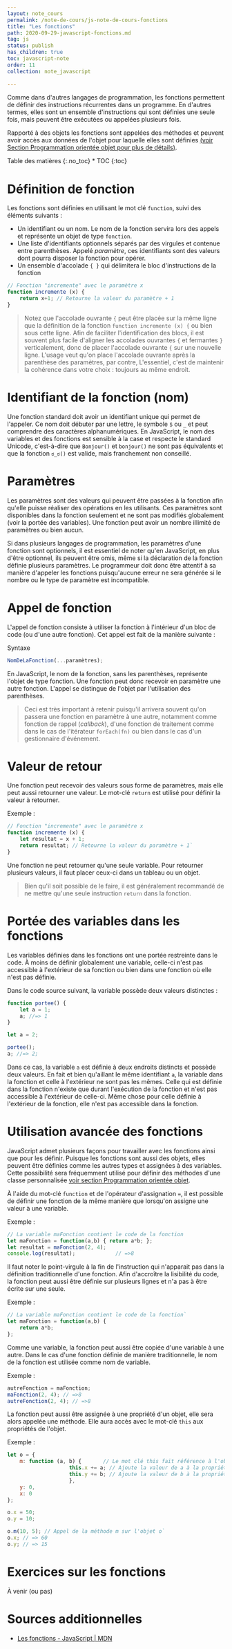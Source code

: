 ```yaml
---
layout: note_cours
permalink: /note-de-cours/js-note-de-cours-fonctions
title: "Les fonctions"
path: 2020-09-29-javascript-fonctions.md
tag: js
status: publish
has_children: true
toc: javascript-note
order: 11
collection: note_javascript
   
---
```

Comme dans d'autres langages de programmation, les fonctions permettent de définir des instructions récurrentes dans un programme. En d'autres termes, elles sont un ensemble d'instructions qui sont définies une seule fois, mais peuvent être exécutées ou appelées plusieurs fois. 

Rapporté à des objets les fonctions sont appelées des méthodes et peuvent avoir accès aux données de l'objet pour laquelle elles sont définies [(voir Section Programmation orientée objet pour plus de détails)](url).

<div class="toc" markdown="1">
<span class="gamma">Table des matières</span>
{:.no_toc}
* TOC
{:toc}
</div>



# Définition de fonction

Les fonctions sont définies en utilisant le mot clé `function`, suivi des éléments suivants :

-   Un identifiant ou un nom. Le nom de la fonction servira lors des appels et représente un objet de type `fonction`.
-   Une liste d'identifiants optionnels séparés par des virgules et contenue entre parenthèses. Appelé *paramètre*, ces identifiants sont des valeurs dont pourra disposer la fonction pour opérer.
-   Un ensemble d'accolade `{ }` qui délimitera le bloc d'instructions de la fonction


```js
// Fonction "incremente" avec le paramètre x
function incremente (x) {       
    return x+1; // Retourne la valeur du paramètre + 1
}
```

> Notez que l'accolade ouvrante `{` peut être placée sur la même ligne que la définition de la fonction `function incremente (x) {` ou bien sous cette ligne. Afin de faciliter l'identification des blocs, il est souvent plus facile d'aligner les accolades ouvrantes `{` et fermantes `}` verticalement, donc de placer l'accolade ouvrante `{` sur une nouvelle ligne. L'usage veut qu'on place l'accolade ouvrante après la parenthèse des paramètres, par contre, L'essentiel, c'est de maintenir la cohérence dans votre choix : toujours au même endroit.

# Identifiant de la fonction (nom)
Une fonction standard doit avoir un identifiant unique qui permet de l'appeler. Ce nom doit débuter par une lettre, le symbole `$` ou `_` et peut comprendre des caractères alphanumériques. En JavaScript, le nom des variables et des fonctions est sensible à la case et respecte le standard Unicode, c'est-à-dire que `Bonjour()` et `bonjour()` ne sont pas équivalents et que la fonction `ಠ_ಠ()` est valide, mais franchement non conseillé.

# Paramètres
Les paramètres sont des valeurs qui peuvent être passées à la fonction afin qu'elle puisse réaliser des opérations en les utilisants. Ces paramètres sont disponibles dans la fonction seulement et ne sont pas modifiés globalement (voir la portée des variables). Une fonction peut avoir un nombre illimité de paramètres ou bien aucun.

Si dans plusieurs langages de programmation, les paramètres d'une fonction sont optionnels, il est essentiel de noter qu'en JavaScript, en plus d'être optionnel, ils peuvent être omis, même si la déclaration de la fonction définie plusieurs paramètres. Le programmeur doit donc être attentif à sa manière d'appeler les fonctions puisqu'aucune erreur ne sera générée si le nombre ou le type de paramètre est incompatible. 

# Appel de fonction
L'appel de fonction consiste à utiliser la fonction à l'intérieur d'un bloc de code (ou d'une autre fonction). Cet appel est fait de la manière suivante :

Syntaxe
```js
NomDeLaFonction(...paramètres);
```

En JavaScript, le nom de la fonction, sans les parenthèses, représente l'objet de type fonction. Une fonction peut donc recevoir en paramètre une autre fonction. L'appel se distingue de l'objet par l'utilisation des parenthèses. 
> Ceci est très important à retenir puisqu'il arrivera souvent qu'on passera une fonction en paramètre à une autre, notamment comme fonction de rappel (*callback*), d'une fonction de traitement comme dans le cas de l'itérateur `forEach(fn)` ou bien dans le cas d'un gestionnaire d'événement. 

# Valeur de retour
Une fonction peut recevoir des valeurs sous forme de paramètres, mais elle peut aussi retourner une valeur. Le mot-clé `return` est utilisé pour définir la valeur à retourner.

Exemple :
```js
// Fonction "incremente" avec le paramètre x
function incremente (x) {
    let resultat = x + 1;
    return resultat; // Retourne la valeur du paramètre + 1`
}
```

Une fonction ne peut retourner qu'une seule variable. Pour retourner plusieurs valeurs, il faut placer ceux-ci dans un tableau ou un objet.
> Bien qu'il soit possible de le faire, il est généralement recommandé de ne mettre qu'une seule instruction `return` dans la fonction. 

# Portée des variables dans les fonctions
Les variables définies dans les fonctions ont une portée restreinte dans le code. À moins de définir globalement une variable, celle-ci n'est pas accessible à l'extérieur de sa fonction ou bien dans une fonction où elle n'est pas définie.

Dans le code source suivant, la variable possède deux valeurs distinctes :
```js
function portee() { 
    let a = 1;
    a; //=> 1
}

let a = 2;

portee();
a; //=> 2;
```
Dans ce cas, la variable `a` est définie à deux endroits distincts et possède deux valeurs. En fait et bien qu'aillant le même identifiant `a`, la variable dans la fonction et celle à l'extérieur ne sont pas les mêmes. Celle qui est définie dans la fonction n'existe que durant l'exécution de la fonction et n'est pas accessible à l'extérieur de celle-ci. Même chose pour celle définie à l'extérieur de la fonction, elle n'est pas accessible dans la fonction.

# Utilisation avancée des fonctions
JavaScript admet plusieurs façons pour travailler avec les fonctions ainsi que pour les définir. Puisque les fonctions sont aussi des objets, elles peuvent être définies comme les autres types et assignées à des variables. Cette possibilité sera fréquemment utilisé pour définir des méthodes d'une classe personnalisée [voir section
Programmation orientée objet](Lien). 

À l'aide du mot-clé `function` et de l'opérateur d'assignation `=`, il est possible de définir une fonction de la même manière que lorsqu'on assigne une valeur à une variable.

Exemple :
```js
// La variable maFonction contient le code de la fonction
let maFonction = function(a,b) { return a*b; };
let resultat = maFonction(2, 4); 
console.log(resultat);             // =>8
```
Il faut noter le point-virgule à la fin de l'instruction qui n'apparait pas dans la définition traditionnelle d'une fonction. Afin d'accroître la lisibilité du code, la fonction peut aussi être définie sur plusieurs lignes et n'a pas à être écrite sur une seule. 

Exemple :
```js
// La variable maFonction contient le code de la fonction`
let maFonction = function(a,b) {
    return a*b;
};
```

Comme une variable, la fonction peut aussi être copiée d'une variable à une autre. Dans le cas d'une fonction définie de manière traditionnelle, le nom de la fonction est utilisée comme nom de variable.

Exemple :
```js
autreFonction = maFonction;
maFonction(2, 4); // =>8
autreFonction(2, 4); // =>8
```

La fonction peut aussi être assignée à une propriété d'un objet, elle sera alors appelée une méthode. Elle aura accès avec le mot-clé `this` aux propriétés de l'objet.

Exemple :
```js
let o = {
    m: function (a, b) {       // Le mot clé this fait référence à l'objet sur lequel l'appel est fait.
                    this.x += a; // Ajoute la valeur de a à la propriété x
                    this.y += b; // Ajoute la valeur de b à la propriété y
                    },
    y: 0,
    x: 0
};

o.x = 50;
o.y = 10;

o.m(10, 5); // Appel de la méthode m sur l'objet o`
o.x; // => 60
o.y; // => 15
```


# Exercices sur les fonctions
À venir (ou pas)


# Sources additionnelles
* [Les fonctions \- JavaScript \| MDN](https://developer.mozilla.org/fr/docs/Web/JavaScript/Reference/Instructions/function)



